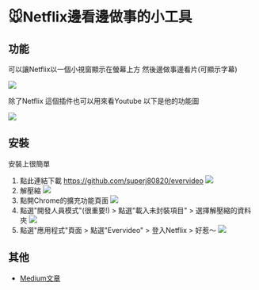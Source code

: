 # 🐭Netflix邊看邊做事的小工具

## 功能

可以讓Netflix以一個小視窗顯示在螢幕上方 然後邊做事邊看片(可顯示字幕)

![](https://i.imgur.com/C5xRCUN.gif)

除了Netflix 這個插件也可以用來看Youtube 以下是他的功能圖

![](https://i.imgur.com/iQgaeG6.jpg)

## 安裝

安裝上很簡單

1. 點此連結下載
    https://github.com/superj80820/evervideo
    ![](https://i.imgur.com/C3q5Fpm.png)
2. 解壓縮
    ![](https://i.imgur.com/cW3KS50.png)
3. 點開Chrome的擴充功能頁面
![](https://i.imgur.com/lcoL0N1.png)
4. 點選"開發人員模式"(很重要!) > 點選"載入未封裝項目" > 選擇解壓縮的資料夾
    ![](https://i.imgur.com/HWzIcnA.png)
5. 點選"應用程式"頁面 > 點選"Evervideo" > 登入Netflix > 好惹～
![](https://i.imgur.com/Efe1YFw.png)

## 其他

* [Medium文章](https://medium.com/%E9%AB%92%E6%A1%B6%E5%AD%90/netflix%E9%82%8A%E7%9C%8B%E9%82%8A%E5%81%9A%E4%BA%8B%E7%9A%84%E5%B0%8F%E5%B7%A5%E5%85%B7-ac98beb4f1f1)
